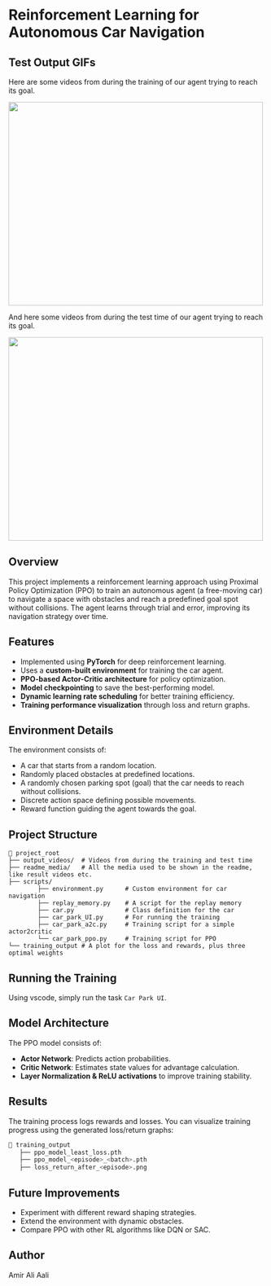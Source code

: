 # Reinforcement Learning for Autonomous Car Navigation

## Test Output GIFs
Here are some videos from during the training of our agent trying to reach its goal.

<div style="display: flex; gap: 10px;">
  <img src="https://github.com/amiraliaali/cross_street/blob/main/readme_media/training_time.gif" width="500" height="400" />
</div>

And here  some videos from during the test time of our agent trying to reach its goal.

<div style="display: flex; gap: 10px;">
  <img src="https://github.com/amiraliaali/cross_street/blob/main/readme_media/test_time.gif" width="500" height="400" />
</div>

## Overview
This project implements a reinforcement learning approach using Proximal Policy Optimization (PPO) to train an autonomous agent (a free-moving car) to navigate a space with obstacles and reach a predefined goal spot without collisions. The agent learns through trial and error, improving its navigation strategy over time.

## Features
- Implemented using **PyTorch** for deep reinforcement learning.
- Uses a **custom-built environment** for training the car agent.
- **PPO-based Actor-Critic architecture** for policy optimization.
- **Model checkpointing** to save the best-performing model.
- **Dynamic learning rate scheduling** for better training efficiency.
- **Training performance visualization** through loss and return graphs.

## Environment Details
The environment consists of:
- A car that starts from a random location.
- Randomly placed obstacles at predefined locations.
- A randomly chosen parking spot (goal) that the car needs to reach without collisions.
- Discrete action space defining possible movements.
- Reward function guiding the agent towards the goal.

## Project Structure
```
📂 project_root
├── output_videos/  # Videos from during the training and test time
├── readme_media/   # All the media used to be shown in the readme, like result videos etc.
├── scripts/
        ├── environment.py      # Custom environment for car navigation
        ├── replay_memory.py    # A script for the replay memory
        ├── car.py              # Class definition for the car
        ├── car_park_UI.py      # For running the training
        ├── car_park_a2c.py     # Training script for a simple actor2critic
        └── car_park_ppo.py     # Training script for PPO
└── training_output # A plot for the loss and rewards, plus three optimal weights 

```

## Running the Training
Using vscode, simply run the task ```Car Park UI```.

## Model Architecture
The PPO model consists of:
- **Actor Network**: Predicts action probabilities.
- **Critic Network**: Estimates state values for advantage calculation.
- **Layer Normalization & ReLU activations** to improve training stability.

## Results
The training process logs rewards and losses. You can visualize training progress using the generated loss/return graphs:
```sh
📂 training_output
   ├── ppo_model_least_loss.pth
   ├── ppo_model_<episode>_<batch>.pth
   ├── loss_return_after_<episode>.png
```

## Future Improvements
- Experiment with different reward shaping strategies.
- Extend the environment with dynamic obstacles.
- Compare PPO with other RL algorithms like DQN or SAC.

## Author
Amir Ali Aali